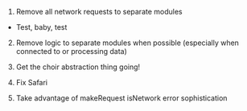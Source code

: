 
1. Remove all network requests to separate modules
  - Test, baby, test

2. Remove logic to separate modules when possible (especially when connected to or processing data)

3. Get the choir abstraction thing going!

4. Fix Safari

5. Take advantage of makeRequest isNetwork error sophistication



